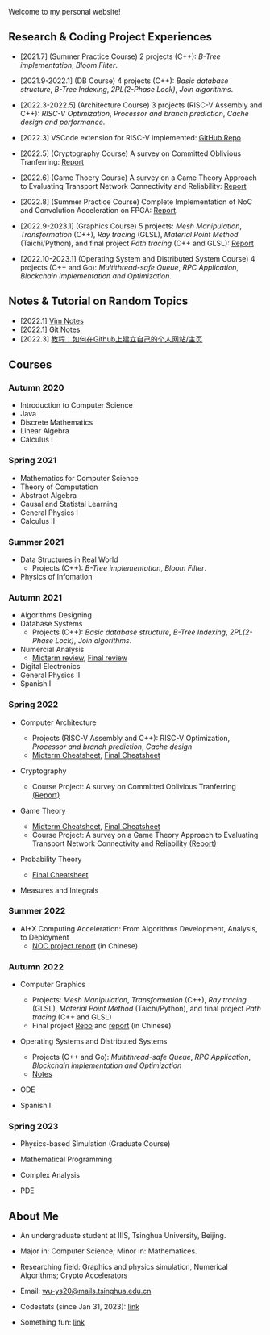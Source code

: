 Welcome to my personal website!

## Research & Coding Project Experiences

- [2021.7] (Summer Practice Course) 2 projects (C++): *B-Tree implementation*, *Bloom Filter*.
- [2021.9-2022.1] (DB Course) 4 projects (C++): *Basic database structure*, *B-Tree Indexing*, *2PL(2-Phase Lock)*, *Join algorithms*.
- [2022.3-2022.5] (Architecture Course) 3 projects (RISC-V Assembly and C++): *RISC-V Optimization*, *Processor and branch prediction*, *Cache design and performance*.

- [2022.3] VSCode extension for RISC-V implemented: [GitHub Repo](https://github.com/wu-ys/vscode-riscv-support)

- [2022.5] (Cryptography Course) A survey on Committed Oblivious Tranferring: [Report](https://wu-ys.github.io/courses/crypto/report.pdf)
- [2022.6] (Game Thoery Course) A survey on a Game Theory Approach to Evaluating Transport Network Connectivity and Reliability: [Report](https://wu-ys.github.io/courses/game-theory/term-paper.pdf)
- [2022.8] (Summer Practice Course) Complete Implementation of NoC and Convolution Acceleration on FPGA: [Report](https://wu-ys.github.io/courses/AI+X/project/report).

- [2022.9-2023.1] (Graphics Course) 5 projects: *Mesh Manipulation*, *Transformation* (C++), *Ray tracing* (GLSL), *Material Point Method* (Taichi/Python), and final project *Path tracing* (C++ and GLSL): [Report](https://wu-ys.github.io/courses/graphics/report.pdf)
- [2022.10-2023.1] (Operating System and Distributed System Course) 4 projects (C++ and Go): *Multithread-safe Queue*, *RPC Application*, *Blockchain implementation and Optimization*.

## Notes & Tutorial on Random Topics

- [2022.1] [Vim Notes](https://wu-ys.github.io/notes/vim/)
- [2022.1] [Git Notes](https://wu-ys.github.io/notes/git/)
- [2022.3] [教程：如何在Github上建立自己的个人网站/主页](https://wu-ys.github.io/notes/github_website/gh-page-tutorial.html)

## Courses

### Autumn 2020

- Introduction to Computer Science
- Java
- Discrete Mathematics
- Linear Algebra
- Calculus I

### Spring 2021

- Mathematics for Computer Science
- Theory of Computation
- Abstract Algebra
- Causal and Statistal Learning
- General Physics I
- Calculus II

### Summer 2021

- Data Structures in Real World
  - Projects (C++): *B-Tree implementation*, *Bloom Filter*.
- Physics of Infomation

### Autumn 2021

- Algorithms Designing
- Database Systems
  - Projects (C++): *Basic database structure*, *B-Tree Indexing*, *2PL(2-Phase Lock)*, *Join algorithms*.
- Numercial Analysis
  - [Midterm review](https://wu-ys.github.io/courses/numerical/midterm-review.html), [Final review](https://wu-ys.github.io/courses/numerical/final-review.html)
- Digital Electronics
- General Physics II
- Spanish I

### Spring 2022

- Computer Architecture
  - Projects (RISC-V Assembly and C++): RISC-V Optimization, *Processor and branch prediction*, *Cache design*
  - [Midterm Cheatsheet](https://wu-ys.github.io/courses/architecture/midterm-cheatsheet.html), [Final Cheatsheet](https://wu-ys.github.io/courses/architecture/final.html)

- Cryptography
  - Course Project: A survey on Committed Oblivious Tranferring [(Report)](https://wu-ys.github.io/courses/crypto/report.pdf)

- Game Theory
  - [Midterm Cheatsheet](https://wu-ys.github.io/courses/game-theory/midterm-cheatsheet.html), [Final Cheatsheet](https://wu-ys.github.io/courses/game-theory/final-cheatsheet.html)
  - Course Project: A survey on a Game Theory Approach to Evaluating Transport Network Connectivity and Reliability [(Report)](https://wu-ys.github.io/courses/game-theory/term-paper.pdf)

- Probability Theory
  - [Final Cheatsheet](https://wu-ys.github.io/courses/prob/final-cheatsheet.html)

- Measures and Integrals

### Summer 2022

- AI+X Computing Acceleration: From Algorithms Development, Analysis, to Deployment
  - [NOC project report](https://wu-ys.github.io/courses/AI+X/project/report) (in Chinese)

### Autumn 2022

- Computer Graphics
  - Projects: *Mesh Manipulation*, *Transformation* (C++), *Ray tracing* (GLSL), *Material Point Method* (Taichi/Python), and final project *Path tracing* (C++ and GLSL)
  - Final project [Repo](https://github.com/wu-ys/ACG-sparkium) and [report](https://wu-ys.github.io/courses/graphics/report.pdf) (in Chinese)

- Operating Systems and Distributed Systems
  - Projects (C++ and Go): *Multithread-safe Queue*, *RPC Application*, *Blockchain implementation and Optimization*
  - [Notes](https://wu-ys.github.io/courses/os-ds/notes.html)
  
- ODE
- Spanish II

### Spring 2023

- Physics-based Simulation (Graduate Course)

- Mathematical Programming

- Complex Analysis

- PDE

## About Me

- An undergraduate student at IIIS, Tsinghua University, Beijing.
- Major in: Computer Science; Minor in: Mathematices.
- Researching field: Graphics and physics simulation, Numerical Algorithms; Crypto Accelerators
- Email: [wu-ys20@mails.tsinghua.edu.cn](emailto:wu-ys20@mails.tsinghua.edu.cn)
- Codestats (since Jan 31, 2023): [link](https://codestats.net/users/wu-ys20)

- Something fun: [link](https://wu-ys.github.io/thoughts/love/love.html) 

